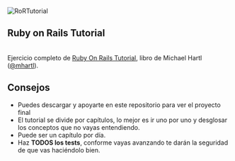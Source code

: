 ![RoRTutorial](http://ruby.railstutorial.org/images/layout/logo.png?1388000518)

## Ruby on Rails Tutorial
<br />
Ejercicio completo de <a href="http://ruby.railstutorial.org/book/ruby-on-rails-tutorial" target="_blank">Ruby On Rails Tutorial</a>, libro de Michael Hartl (<a href="http://twitter.com/mhartl" target="_blank">@mhartl</a>). 
<br />

## Consejos

<ul>
<li>Puedes descargar y apoyarte en este repositorio para ver el proyecto final</li>
<li>El tutorial se divide por capítulos, lo mejor es ir uno por uno y desglosar los conceptos que no vayas entendiendo.</li>
<li>Puede ser un capítulo por día.</li>
<li>Haz <b>TODOS los tests</b>, conforme vayas avanzando te darán la seguridad de que vas haciéndolo bien.</li>
</ul>
